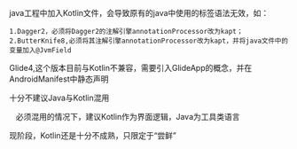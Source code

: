 java工程中加入Kotlin文件，会导致原有的java中使用的标签语法无效，如：

    1.Dagger2，必须将Dagger2的注解引擎annotationProcessor改为kapt；
    2.ButterKnife8,必须将其注解引擎annotationProcessor改为kapt，并将java文件中的变量加入@JvmField

Glide4,这个版本目前与Kotlin不兼容，需要引入GlideApp的概念，并在AndroidManifest中静态声明

十分不建议Java与Kotlin混用

    必须混用的情况下，建议Kotlin作为界面逻辑，Java为工具类语言
    
现阶段，Kotlin还是十分不成熟，只限定于“尝鲜”
